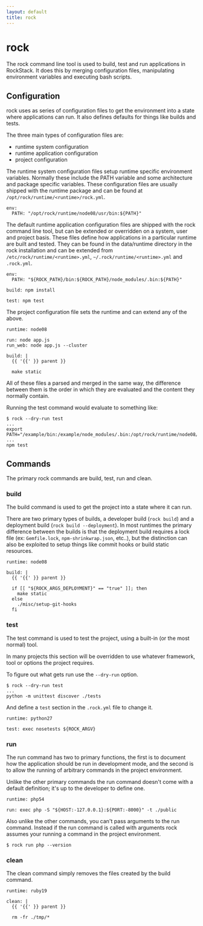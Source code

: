 ```yaml
---
layout: default
title: rock
---
```


# rock

The rock command line tool is used to build, test and run applications in
RockStack. It does this by merging configuration files, manipulating
environment variables and executing bash scripts.

## Configuration

rock uses as series of configuration files to get the environment into a state
where applications can run. It also defines defaults for things like builds and
tests.

The three main types of configuration files are:

 * runtime system configuration
 * runtime application configuration
 * project configuration

The runtime system configuration files setup runtime specific environment
variables. Normally these include the PATH variable and some architecture and
package specific variables. These configuration files are usually shipped with
the runtime package and can be found at `/opt/rock/runtime/<runtime>/rock.yml`.

    env:
      PATH: "/opt/rock/runtime/node08/usr/bin:${PATH}"

The default runtime application configuration files are shipped with the rock
command line tool, but can be extended or overridden on a system, user and
project basis. These files define how applications in a particular runtime are
built and tested. They can be found in the data/runtime directory in the rock
installation and can be extended from `/etc/rock/runtime/<runtime>.yml`,
`~/.rock/runtime/<runtime>.yml` and `.rock.yml`.

    env:
      PATH: "${ROCK_PATH}/bin:${ROCK_PATH}/node_modules/.bin:${PATH}"

    build: npm install

    test: npm test

The project configuration file sets the runtime and can extend any of the above.

    runtime: node08

    run: node app.js
    run_web: node app.js --cluster

    build: |
      {{ '{{' }} parent }}

      make static

All of these files a parsed and merged in the same way, the difference between
them is the order in which they are evaluated and the content they normally
contain.

Running the test command would evaluate to something like:

    $ rock --dry-run test
    ...
    export PATH="/example/bin:/example/node_modules/.bin:/opt/rock/runtime/node08/usr/bin:${PATH}"
    ...
    npm test

## Commands

The primary rock commands are build, test, run and clean.

### build

The build command is used to get the project into a state where it can run.

There are two primary types of builds, a developer build (`rock build`) and a
deployment build (`rock build --deployment`). In most runtimes the primary
difference between the builds is that the deployment build requires a lock file
(ex: `Gemfile.lock`, `npm-shrinkwrap.json`, etc..), but the distinction can
also be exploited to setup things like commit hooks or build static resources.

    runtime: node08

    build: |
      {{ '{{' }} parent }}

      if [[ "${ROCK_ARGS_DEPLOYMENT}" == "true" ]]; then
        make static
      else
        ./misc/setup-git-hooks
      fi

### test

The test command is used to test the project, using a built-in (or the most
normal) tool.

In many projects this section will be overridden to use whatever framework,
tool or options the project requires.

To figure out what gets run use the `--dry-run` option.

    $ rock --dry-run test
    ...
    python -m unittest discover ./tests

And define a `test` section in the `.rock.yml` file to change it.

    runtime: python27

    test: exec nosetests ${ROCK_ARGV}

### run

The run command has two to primary functions, the first is to document how the
application should be run in development mode, and the second is to allow the
running of arbitrary commands in the project environment.

Unlike the other primary commands the run command doesn't come with a default
definition; it's up to the developer to define one.

    runtime: php54

    run: exec php -S "${HOST:-127.0.0.1}:${PORT:-8000}" -t ./public

Also unlike the other commands, you can't pass arguments to the run command.
Instead if the run command is called with arguments rock assumes your running a
command in the project environment.

    $ rock run php --version

### clean

The clean command simply removes the files created by the build command.

    runtime: ruby19

    clean: |
      {{ '{{' }} parent }}

      rm -fr ./tmp/*

